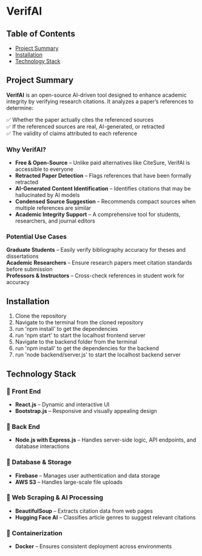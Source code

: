 # VerifAI

## Table of Contents
- [Project Summary](#project-summary)
- [Installation](#installation)
- [Technology Stack](technology-stack)

## Project Summary  

**VerifAI** is an open-source AI-driven tool designed to enhance academic integrity by verifying research citations. It analyzes a paper’s references to determine:  

✅ Whether the paper actually cites the referenced sources  
✅ If the referenced sources are real, AI-generated, or retracted  
✅ The validity of claims attributed to each reference  

### Why VerifAI?  
- **Free & Open-Source** – Unlike paid alternatives like CiteSure, VerifAI is accessible to everyone  
- **Retracted Paper Detection** – Flags references that have been formally retracted  
- **AI-Generated Content Identification** – Identifies citations that may be hallucinated by AI models  
- **Condensed Source Suggestion** – Recommends compact sources when multiple references are similar  
- **Academic Integrity Support** – A comprehensive tool for students, researchers, and journal editors  

### Potential Use Cases  
 **Graduate Students** – Easily verify bibliography accuracy for theses and dissertations  
 **Academic Researchers** – Ensure research papers meet citation standards before submission  
 **Professors & Instructors** – Cross-check references in student work for accuracy  


## Installation
1) Clone the repository
2) Navigate to the terminal from the cloned repository
3) run 'npm install' to get the dependencies
4) run 'npm start' to start the localhost frontend server
5) Navigate to the backend folder from the terminal
6) run 'npm install' to get the dependencies for the backend
7) run 'node backend/server.js' to start the localhost backend server

## Technology Stack  

### 🔹 Front End  
- **React.js** – Dynamic and interactive UI  
- **Bootstrap.js** – Responsive and visually appealing design  

### 🔹 Back End  
- **Node.js with Express.js** – Handles server-side logic, API endpoints, and database interactions  

### 🔹 Database & Storage  
- **Firebase** – Manages user authentication and data storage  
- **AWS S3** – Handles large-scale file uploads  

### 🔹 Web Scraping & AI Processing  
- **BeautifulSoup** – Extracts citation data from web pages  
- **Hugging Face AI** – Classifies article genres to suggest relevant citations  

### 🔹 Containerization  
- **Docker** – Ensures consistent deployment across environments  

